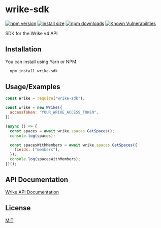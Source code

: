 # wrike-sdk

[![npm version](https://img.shields.io/npm/v/wrike-sdk.svg?style=flat-square)](https://www.npmjs.org/package/wrike-sdk)
[![install size](https://packagephobia.now.sh/badge?p=wrike-sdk)](https://packagephobia.now.sh/result?p=wrike-sdk)
[![npm downloads](https://img.shields.io/npm/dm/wrike-sdk.svg?style=flat-square)](http://npm-stat.com/charts.html?package=wrike-sdk)
[![Known Vulnerabilities](https://snyk.io/test/npm/wrike-sdk/badge.svg)](https://snyk.io/test/npm/wrike-sdk)

SDK for the Wrike v4 API

## Installation

You can install using Yarn or NPM.

```bash
  npm install wrike-sdk
```

## Usage/Examples

```javascript
const Wrike = require("wrike-sdk");

const wrike = new Wrike({
  accessToken: "YOUR_WRIKE_ACCESS_TOKEN",
});

(async () => {
  const spaces = await wrike.spaces.GetSpaces();
  console.log(spaces);

  const spacesWithMembers = await wrike.spaces.GetSpaces({
    fields: ["members"],
  });
  console.log(spacesWithMembers);
})();
```

## API Documentation

[Wrike API Documentation](https://developers.wrike.com/overview)

## License

[MIT](https://choosealicense.com/licenses/mit/)
